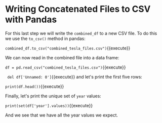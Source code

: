 # Writing Concatenated Files to CSV with Pandas

For this last step we will write the `combined_df` to a new CSV file. To do this we use the `to_csv()` method in pandas:

`combined_df.to_csv("combined_tesla_files.csv")`{{execute}}


We can now read in the combined file into a data frame:

`df = pd.read_csv("combined_tesla_files.csv")`{{execute}}

` del df['Unnamed: 0']`{{execute}}
and let's print the first five rows:

`print(df.head())`{{execute}}


Finally, let's print the unique set of `year` values:

`print(set(df['year'].values))`{{execute}}

And we see that we have all the year values we expect.
